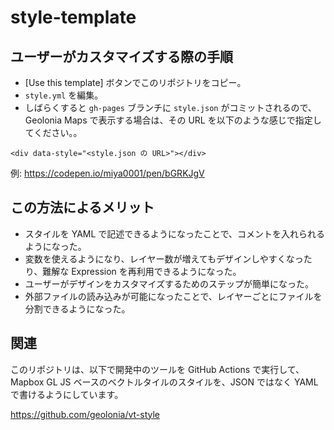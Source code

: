 # style-template

## ユーザーがカスタマイズする際の手順

* [Use this template] ボタンでこのリポジトリをコピー。
* `style.yml` を編集。
* しばらくすると `gh-pages` ブランチに `style.json` がコミットされるので、Geolonia Maps で表示する場合は、その URL を以下のような感じで指定してください。。

```
<div data-style="<style.json の URL>"></div>
```

例: https://codepen.io/miya0001/pen/bGRKJgV

## この方法によるメリット

* スタイルを YAML で記述できるようになったことで、コメントを入れられるようになった。
* 変数を使えるようになり、レイヤー数が増えてもデザインしやすくなったり、難解な Expression を再利用できるようになった。
* ユーザーがデザインをカスタマイズするためのステップが簡単になった。
* 外部ファイルの読み込みが可能になったことで、レイヤーごとにファイルを分割できるようになった。

## 関連

このリポジトリは、以下で開発中のツールを GitHub Actions で実行して、Mapbox GL JS ベースのベクトルタイルのスタイルを、JSON ではなく YAML で書けるようにしています。

https://github.com/geolonia/vt-style
